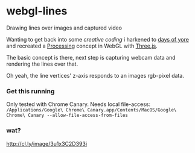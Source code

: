 webgl-lines
===========

Drawing lines over images and captured video

Wanting to get back into some *creative coding* i harkened to [days of yore](http://www.flickr.com/photos/staydecent/2313458332/in/photostream) and recreated a [Processing](www.processing.org) concept in WebGL with [Three.js](threejs.org).

The basic concept is there, next step is capturing webcam data and rendering the lines over that.

Oh yeah, the line vertices' z-axis responds to an images rgb-pixel data.

### Get this running

Only tested with Chrome Canary. Needs local file-access:
`/Applications/Google\ Chrome\ Canary.app/Contents/MacOS/Google\ Chrome\ Canary --allow-file-access-from-files`

### wat?

http://cl.ly/image/3u1x3C2D393i
